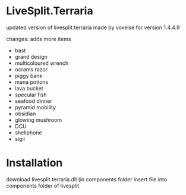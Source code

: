 # LiveSplit.Terraria
updated version of livesplit.terraria made by voxelse for version 1.4.4.9

changes:
adds more items
- bast
- grand design
- multicoloured wrench
- ocrams razor
- piggy bank
- mana potions
- lava bucket
- specular fish
- seafood dinner
- pyramid mobility
- obsidian
- glowing mushroom
- DCU
- shellphone
- sigil
  
# Installation
download livesplit.terraria.dll (in components folder
insert file into components folder of livesplit 
